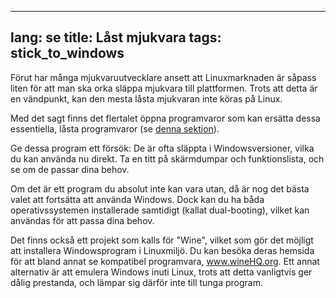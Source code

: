 

---
lang: se
title: Låst mjukvara
tags: stick_to_windows
---

Förut har många mjukvaruutvecklare ansett att Linuxmarknaden är såpass liten för att man ska orka släppa mjukvara till plattformen. Trots att detta är en vändpunkt, kan den mesta låsta mjukvaran inte köras på Linux.

Med det sagt finns det flertalet öppna programvaror som kan ersätta dessa essentiella, låsta programvaror (se <a href="/items/warez">denna sektion</a>).

Ge dessa program ett försök: De är ofta släppta i Windowsversioner, vilka du kan använda nu direkt. Ta en titt på skärmdumpar och funktionslista, och se om de passar dina behov.

Om det är ett program du absolut inte kan vara utan, då är nog det bästa valet att fortsätta att använda Windows. Dock kan du ha båda operativssystemen installerade samtidigt (kallat dual-booting), vilket kan användas för att passa dina behov.


Det finns också ett projekt som kalls för "Wine", vilket som gör det möjligt att installera Windowsprogram i Linuxmiljö. Du kan besöka deras hemsida för att bland annat se kompatibel programvara, <a href="http://www.winehq.org">www.wineHQ.org</a>. Ett annat alternativ är att emulera Windows inuti Linux, trots att detta vanligtvis ger dålig prestanda, och lämpar sig därför inte till tunga program.

